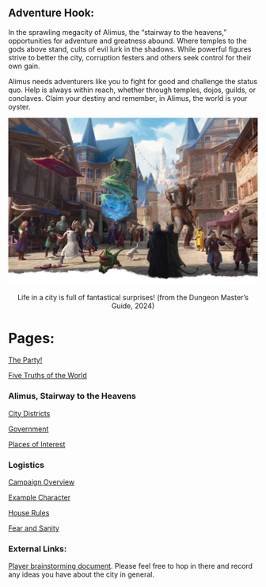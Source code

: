 ## Adventure Hook:

In the sprawling megacity of Alimus, the “stairway to the heavens,” opportunities for adventure and greatness abound. Where temples to the gods above stand, cults of evil lurk in the shadows. While powerful figures strive to better the city, corruption festers and others seek control for their own gain.

Alimus needs adventurers like you to fight for good and challenge the status quo. Help is always within reach, whether through temples, dojos, guilds, or conclaves. Claim your destiny and remember, in Alimus, the world is your oyster.

![A bustling city street full of whimsical creatures](/docs/assets/fantastical-city.png)
<p style="text-align:center;">Life in a city is full of fantastical surprises! (from the Dungeon Master’s Guide, 2024)</p>


# Pages:

[The Party!](https://isaaclepley.github.io/Alimus-Public/party.html)

[Five Truths of the World](https://isaaclepley.github.io/Alimus-Public/five-truths.html)

### Alimus, Stairway to the Heavens

[City Districts](https://isaaclepley.github.io/Alimus-Public/districts.html)

[Government](https://isaaclepley.github.io/Alimus-Public/government.html)

[Places of Interest](https://isaaclepley.github.io/Alimus-Public/poi.html)

### Logistics

[Campaign Overview](https://isaaclepley.github.io/Alimus-Public/campaign-overview.html)

[Example Character](https://isaaclepley.github.io/Alimus-Public/grimble.html)

[House Rules](https://isaaclepley.github.io/Alimus-Public/house-rules.html)

[Fear and Sanity](https://isaaclepley.github.io/Alimus-Public/fear-and-sanity.html)
### External Links:

[Player brainstorming document](https://docs.google.com/document/d/1gD8qbw5iMtRr_h-BPNG875Gul1bemXggJr7kiFw9V58/edit?tab=t.0). Please feel free to hop in there and record any ideas you have about the city in general.
